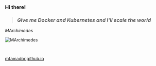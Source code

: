 ### Hi there!

> ### *Give me Docker and Kubernetes and I'll scale the world*
*MArchimedes*

![MArchimedes](https://raw.githubusercontent.com/mfamador/mfamador/master/assets/marchimedes_small.png "MArchimedes")


<br/>

[mfamador.github.io](https://mfamador.github.io)

<!--

[:octocat: https://mfamador.github.io](https://mfamador.github.io)

-->
